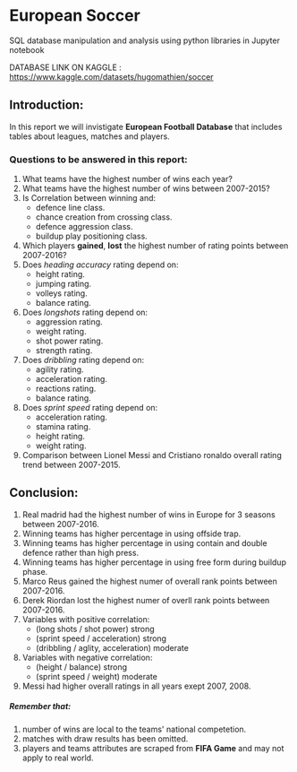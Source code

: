 # European Soccer
SQL database manipulation and analysis using python libraries in Jupyter notebook

DATABASE LINK ON KAGGLE : https://www.kaggle.com/datasets/hugomathien/soccer

## Introduction:

In this report we will invistigate **European Football Database** that includes tables about leagues, matches and players. 

### Questions to be answered in this report:

1. What teams have the highest number of wins each year?
2. What teams have the highest number of wins between 2007-2015?
3. Is Correlation between winning and:
    * defence line class.
    * chance creation from crossing class.
    * defence aggression class.
    * buildup play positioning class.
4. Which players **gained**, **lost** the highest number of rating points between 2007-2016?
5. Does *heading accuracy* rating depend on:
    * height rating.
    * jumping rating.
    * volleys rating.
    * balance rating.
6. Does *longshots* rating depend on:
    * aggression rating.
    * weight rating.
    * shot power rating.
    * strength rating.
7. Does *dribbling* rating depend on:
    * agility rating.
    * acceleration rating.
    * reactions rating.
    * balance rating.
8. Does *sprint speed* rating depend on:
    * acceleration rating.
    * stamina rating.
    * height rating.
    * weight rating.
9. Comparison between Lionel Messi and Cristiano ronaldo overall rating trend between 2007-2015.



## Conclusion:

1. Real madrid had the highest number of wins in Europe for 3 seasons between 2007-2016.
2. Winning teams has higher percentage in using offside trap.
3. Winning teams has higher percentage in using contain and double defence rather than high press.
4. Winning teams has higher percentage in using free form during buildup phase.
5. Marco Reus gained the highest numer of overall rank points between 2007-2016.
6. Derek Riordan lost the highest numer of overll rank points between 2007-2016.
7. Variables with positive correlation:
    * (long shots / shot power) strong 
    * (sprint speed / acceleration) strong
    * (dribbling / aglity, acceleration) moderate
8. Variables with negative correlation:
    * (height / balance) strong
    * (sprint speed / weight) moderate
9. Messi had higher overall ratings in all years exept 2007, 2008.

##### Remember that:
1. number of wins are local to the teams' national competetion.
2. matches with draw results has been omitted.
3. players and teams attributes are scraped from **FIFA Game** and may not apply to real world.

